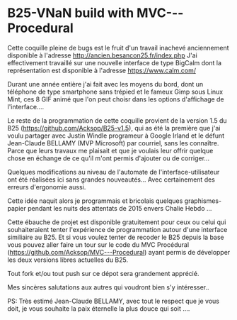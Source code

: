 # B25-VNaN build with MVC---Procedural

Cette coquille pleine de bugs est le fruit d'un travail inachevé anciennement disponible à l'adresse http://ancien.besancon25.fr/index.php
J'ai effectivement travaillé sur une nouvelle interface de type BigCalm dont la représentation est disponible à l'adresse https://www.calm.com/

Durant une année entière j'ai fait avec les moyens du bord, dont un téléphone de type smartphone sans trépied et le fameux Gimp sous Linux Mint, ces 8 GIF animé que l'on peut choisr dans les options d'affichage de l'interface....

Le reste de la programmation de cette coquille provient de la version 1.5 du B25 (https://github.com/Acksop/B25-v1.5), qui as été la première que j'ai voulu partager avec Justin Windle programeur à Google Irland et le défunt Jean-Claude BELLAMY (MVP Microsoft) par courriel, sans les connaître. Parce que leurs travaux me plaisait et que je voulais leur offrir quelque chose en échange de ce qu'il m'ont permis d'ajouter ou de corriger...

Quelques modifications au niveau de l'automate de l'interface-utilisateur ont été réalisées ici sans grandes nouveautés...
Avec certainement des erreurs d'ergonomie aussi.

Cette idée naquit alors je programmais et bricolais quelques graphismes-papier pendant les nuits des attentats de 2015 envers Chalie Hebdo ...

Cette ébauche de projet est disponible gratuitement pour ceux ou celui qui souhaiteraient tenter l'expérience de programmation autour d'une interface similiaire au B25. Et si vous voulez tenter de recoder le B25 depuis la base vous pouvez aller faire un tour sur le code du MVC Procédural (https://github.com/Acksop/MVC---Procedural) ayant permis de développer les deux versions libres actuelles du B25.

Tout fork et/ou tout push sur ce dépot sera grandement apprécié.

Mes sincères salutations aux autres qui voudront bien s'y intéresser..

PS: Très estimé Jean-Claude BELLAMY, avec tout le respect que je vous doit, je vous souhaite la paix éternelle la plus douce qui soit ....
